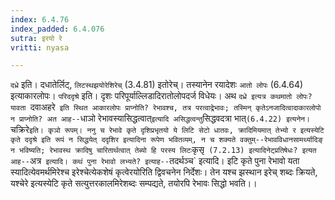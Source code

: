 ```yaml
---
index: 6.4.76
index_padded: 6.4.076
sutra: इरयो रे
vritti: nyasa

---
```

`दध्रे` इति। दधातेर्लिट्, `लिटस्थझयोरेशिरेच्` (3.4.81) इतोरेच्। तस्यानेन रयादेशः `आतो लोपः` (6.4.64) इत्याकारलोपः। `परिददृश्रे` इति। दृशः परिपूर्याल्लिडादिरातोलोपदर्ज विधेयः। अथ `दध्रे इत्यत्र कथमातो लोपः? यावता `दवाअहरे` इति स्थित आकारलोपः प्राप्नोति? रेभावश्च, तत्र परत्वाद्रेभावः; तस्मिन् कृतेऽनजादित्वादाकारलोपो न प्राप्नोति? अत आह--`धाञो रेभावस्यासिद्धत्वात्` इत्यादि असिद्धत्वन्तु `सिद्धवदत्रा भात्` (6.4.22) इत्यनेन।
`चक्रिरे` इति। कृञो रूपम्। ननु च रेभावे कृते दृशिप्रभृतयो ये लिटि सेटो धातवः, क्रादिमियमात् तेभ्यो र इत्यस्येटि कृते ददृश्रे इति रूपं न सिद्धयेत् ददृशिर इत्यादिना रूपेण भवितव्यम्, न च शक्यते वक्तुम्--रेभावविधानसामर्थ्यादिङ् न भविष्यति; रेभावस्थ क्रादिषु चारितार्थत्वात् तेब्यो हि परस्य लिटः `कृसृ` (7.2.13) इत्यादिनेट्प्रतिषेधः? इत्यत आह--`अत्र` इत्यादि। कथं पुना रेभावो लभ्यते? इत्याह--`तदर्थञ्च` इत्यादि। इटि कृते पुना रेभावो यता स्यादित्येवमर्थमिरेश्च इरेश्चेत्येकशेषं कृत्वेरयोरिति द्विवचनेन निर्देशः। तेन यश्च झस्थान इरेच् शब्दः क्रियते, यश्चेरे इत्यस्येटि कृते सत्युत्तरकालमिरेशब्दः सम्पद्यते, तयोरपि रेभावः सिद्धो भवति।।